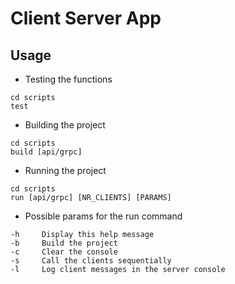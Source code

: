 # Client Server App
## Usage
- Testing the functions
```
cd scripts
test
```

- Building the project
```
cd scripts
build [api/grpc]
```

- Running the project
```
cd scripts
run [api/grpc] [NR_CLIENTS] [PARAMS]
```

- Possible params for the run command
```
-h     Display this help message
-b     Build the project
-c     Clear the console
-s     Call the clients sequentially
-l     Log client messages in the server console
```
